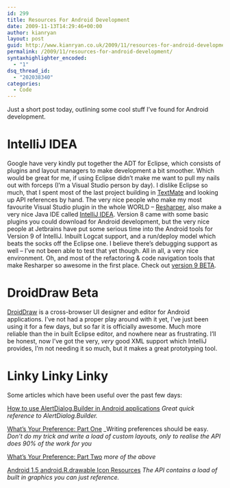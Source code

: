 ```yaml
---
id: 299
title: Resources For Android Development
date: 2009-11-13T14:29:46+00:00
author: kianryan
layout: post
guid: http://www.kianryan.co.uk/2009/11/resources-for-android-development/
permalink: /2009/11/resources-for-android-development/
syntaxhighlighter_encoded:
  - "1"
dsq_thread_id:
  - "202038340"
categories:
  - Code
---
```

Just a short post today, outlining some cool stuff I&#8217;ve found for Android development.

# IntelliJ IDEA

Google have very kindly put together the ADT for Eclipse, which consists of plugins and layout managers to make development a bit smoother. Which would be great for me, if using Eclipse didn&#8217;t make me want to pull my nails out with forceps (I&#8217;m a Visual Studio person by day). I dislike Eclipse so much, that I spent most of the last project building in [TextMate](http://macromates.com/) and looking up API references by hand. The very nice people who make my most favourite Visual Studio plugin in the whole WORLD &#8211; [Resharper](http://www.jetbrains.com/resharper/), also make a very nice Java IDE called [IntelliJ IDEA](http://www.jetbrains.com/idea/). Version 8 came with some basic plugins you could download for Android development, but the very nice people at Jetbrains have put some serious time into the Android tools for Version 9 of IntelliJ. Inbuilt Logcat support, and a run/deploy model which beats the socks off the Eclipse one. I believe there&#8217;s debugging support as well &#8211; I&#8217;ve not been able to test that yet though. All in all, a very nice environment. Oh, and most of the refactoring & code navigation tools that make Resharper so awesome in the first place. Check out [version 9 BETA](http://www.jetbrains.com/idea/nextversion/index.html).

# DroidDraw Beta

[DroidDraw](http://www.droiddraw.org/) is a cross-browser UI designer and editor for Android applications. I&#8217;ve not had a proper play around with it yet, I&#8217;ve just been using it for a few days, but so far it is officially awesome. Much more reliable than the in built Eclipse editor, and nowhere near as frustrating. I&#8217;ll be honest, now I&#8217;ve got the very, _very_ good XML support which IntelliJ provides, I&#8217;m not needing it so much, but it makes a great prototyping tool.

# Linky Linky Linky

Some articles which have been useful over the past few days:
  
[How to use AlertDialog.Builder in Android applications](http://www.maximyudin.com/2008/02/25/android/how-to-use-alertdialogbuilder-in-android-applications/) _Great quick reference to AlertDialog.Builder._
  
[What&#8217;s Your Preference: Part One](http://www.androidguys.com/2008/09/29/whats-your-preference-part-one/) _Writing preferences should be easy. _Don&#8217;t do my trick and write a load of custom layouts, only to realise the API does 90% of the work for you_
  
[What&#8217;s Your Preference: Part Two](http://www.androidguys.com/2008/10/07/whats-your-preference-part-two/) _more of the above_
  
[Android 1.5 android.R.drawable Icon Resources](http://www.darshancomputing.com/android/1.5-drawables.html) _The API contains a load of built in graphics you can just reference._